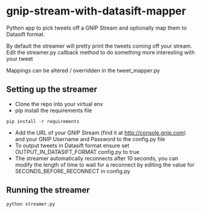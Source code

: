 # gnip-stream-with-datasift-mapper
Python app to pick tweets off a GNIP Stream and optionally map them to Datasift format.

By default the streamer will pretty print the tweets coming off your stream. Edit the streamer.py callback method to do something more interesting with your tweet

Mappings can be altered / overridden in the tweet_mapper.py

## Setting up the streamer
- Clone the repo into your virtual env
- pip install the requirements file

```pip install -r requirements```

- Add the URL of your GNIP Stream (find it at http://console.gnip.com) and your GNIP Username and Password to the config.py file
- To output tweets in Datasift format ensure set OUTPUT_IN_DATASIFT_FORMAT config.py to true
- The streamer automatically reconnects after 10 seconds, you can modify the length of time to wait for a reconnect by editing the value for SECONDS_BEFORE_RECONNECT in config.py

## Running the streamer

```python streamer.py```

